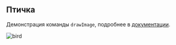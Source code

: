## Птичка

Демонстрация команды `drawImage`, подробнее в [документации](http://raox.ru/docs/reference/animation.html).

![bird](screenshots/bird.gif?raw=true)
